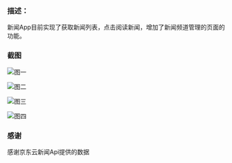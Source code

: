 ### 描述：
新闻App目前实现了获取新闻列表，点击阅读新闻，增加了新闻频道管理的页面的功能。

### 截图
![图一](https://github.com/huang1xiaoxin/XinNews/blob/master/images/image.jpg)

![图二](https://github.com/huang1xiaoxin/XinNews/blob/master/images/image1.jpg)

![图三](https://github.com/huang1xiaoxin/XinNews/blob/master/images/iamge3.jpg)

![图四](https://github.com/huang1xiaoxin/XinNews/blob/master/images/iamge4.jpg)


### 感谢
感谢京东云新闻Api提供的数据

